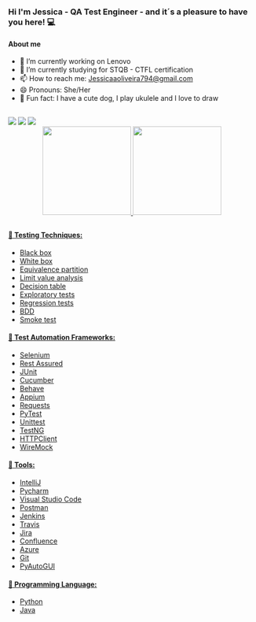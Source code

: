 ### Hi I'm Jessica - QA Test Engineer - and it´s a pleasure to have you here! 💻
#### About me ####
- 🔭 I’m currently working on Lenovo 
- 🌱 I’m currently studying for STQB - CTFL certification
- 📫 How to reach me: Jessicaaoliveira794@gmail.com
- 😄 Pronouns: She/Her
- 🐾 Fun fact: I have a cute dog, I play ukulele and I love to draw

##
  
<div>
  <a href = "mailto:jessicaaoliveira794@gmail.com"><img src="https://img.shields.io/badge/Gmail-D14836?style=for-the-badge&logo=gmail&logoColor=white" target="_blank"></a>
  <a href="https://www.linkedin.com/in/jessicaoliveira26/" target="_blank"><img src="https://img.shields.io/badge/-LinkedIn-%230077B5?style=for-the-badge&logo=linkedin&logoColor=white" target="_blank"></a>
  <a href="mailto:jessicaluana2693@hotmail.com" target="_blank"><img src="https://img.shields.io/badge/Microsoft_Outlook-0078D4?style=for-the-badge&logo=microsoft-outlook&logoColor=white" target="_blank"></a>
</div>
<div align="center">
  <a href="https://github.com/Jessicaluana2693">
  <img height="180em" src="https://github-readme-stats.vercel.app/api?username=Jessicaluana2693&show_icons=true&theme=dracula&include_all_commits=true&count_private=true"/>
  <img height="180em" src="https://github-readme-stats.vercel.app/api/top-langs/?username=Jessicaluana2693&layout=compact&langs_count=7&theme=dracula"/>
</div>
  
 ##
  
#### 🐞 Testing Techniques: ####
  - Black box
  - White box
  - Equivalence partition
  - Limit value analysis
  - Decision table
  - Exploratory tests
  - Regression tests
  - BDD
  - Smoke test
#### 🐞 Test Automation Frameworks: ####
  - Selenium
  - Rest Assured
  - JUnit
  - Cucumber
  - Behave
  - Appium
  - Requests
  - PyTest
  - Unittest
  - TestNG
  - HTTPClient
  - WireMock
    
#### 🐞 Tools: ####
  - IntelliJ
  - Pycharm
  - Visual Studio Code
  - Postman
  - Jenkins
  - Travis
  - Jira
  - Confluence
  - Azure
  - Git
  - PyAutoGUI
    
#### 🐞 Programming Language: ####
  - Python
  - Java
  
 
